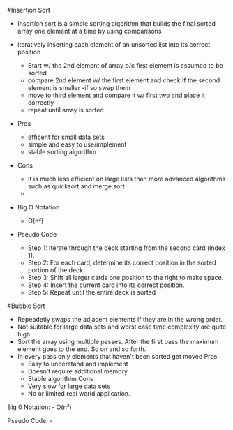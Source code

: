 #Insertion Sort
  - Insertion sort is a simple sorting algorithm that builds the final sorted array one element at a time by using comparisons
  - iteratively inserting each element of an unsorted list into its correct position
    - Start w/ the 2nd element of array b/c first element is assumed to be sorted
    - compare 2nd element w/ the first element and check if the second element is smaller
      -if so swap them
    - move to third element and compare it w/ first two and place it correctly
    - repeat until array is sorted
 - Pros
   - efficent for small data sets
   - simple and easy to use/implement
   - stable sorting algorithm
 - Cons
   -  It is much less efficient on large lists than more advanced algorithms such as quicksort and merge sort
   -  
 - Big O Notation
   - O(n²)

 - Pseudo Code
    - Step 1: Iterate through the deck starting from the second card (index 1).
    - Step 2: For each card, determine its correct position in the sorted portion of the deck.
    - Step 3: Shift all larger cards one position to the right to make space.
    - Step 4: Insert the current card into its correct position.
    - Step 5: Repeat until the entire deck is sorted



#Bubble Sort
  - Repeadetly swaps the adjacent elements if they are in the wrong order.
  - Not suitable for large data sets and worst case time complexity are quite high
  - Sort the array using multiple passes. After the first pass the maximum element goes to the end. So on and so forth.
  - In every pass only elements that haven't been sorted get moved
  Pros
    - Easy to understand and implement
    - Doesn't require additional memory
    - Stable algorithim
  Cons
    - Very slow for large data sets
    - No or limited real world application.
   
  Big 0 Notation:
    - O(n²)

  Pseudo Code:
    - 

  
   

  
